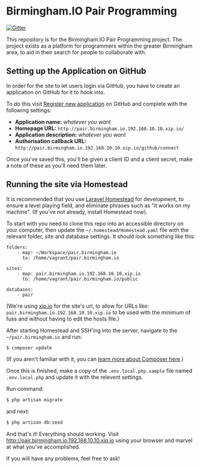 # Birmingham.IO Pair Programming

[![Gitter](https://badges.gitter.im/Join%20Chat.svg)](https://gitter.im/BirminghamIO/pair.birmingham.io?utm_source=badge&utm_medium=badge&utm_campaign=pr-badge&utm_content=badge)

This repository is for the Birmingham.IO Pair Programming project. The project exists as a platform for programmers within the greater Birmingham area, to aid in their search for people to collaborate with.

## Setting up the Application on GitHub

In order for the site to let users login via GitHub, you have to create an application on GitHub for it to hook into.

To do this visit [Register new application](https://github.com/settings/applications/new) on GitHub and complete with the following settings:

- **Application name:** *whatever you want*
- **Homepage URL:** `http://pair.birmingham.io.192.168.10.10.xip.io/`
- **Application description:** *whatever you want*
- **Authorisation callback URL:** `http://pair.birmingham.io.192.168.10.10.xip.io/github/connect`

Once you've saved this, you'll be given a client ID and a client secret, make a note of these as you'll need them later.

## Running the site via Homestead

It is recommended that you use [Laravel Homestead](http://laravel.com/docs/4.2/homestead) for development, to ensure a level playing field, and eliminate phrases such as "it works on my machine". (If you've not already, install Homestead now).

To start with you need to clone this repo into an accessible directory on your computer, then update the `~/.homestead/Homestead.yaml` file with the relevant folder, site and database settings. It should look something like this:

```
folders:
    - map: ~/Workspace/pair.birmingham.io
      to: /home/vagrant/pair.birmingham.io

sites:
    - map: pair.birmingham.io.192.168.10.10.xip.io
      to: /home/vagrant/pair.birmingham.io/public

databases:
    - pair
```

(We're using [xip.io](http://xip.io/) for the site's url, to allow for URLs like: `pair.birmingham.io.192.168.10.10.xip.io` to be used with the minimum of fuss and without having to edit the hosts file.)

After starting Homestead and SSH'ing into the server, navigate to the `~/pair.birmingham.io` and run:
```bash
$ composer update
```
(If you aren't familiar with it, you can [learn more about Composer here](https://getcomposer.org/doc/00-intro.md).)

Once this is finished, make a copy of the `.env.local.php.sample` file named `.env.local.php` and update it with the relevent settings.

Run command:
```bash
$ php artisan migrate
```
and next:
```bash
$ php artisan db:seed
```

And that's it! Everything should working. Visit http://pair.birmingham.io.192.168.10.10.xip.io using your browser and marvel at what you've accomplished.

If you will have any problems, feel free to ask!
